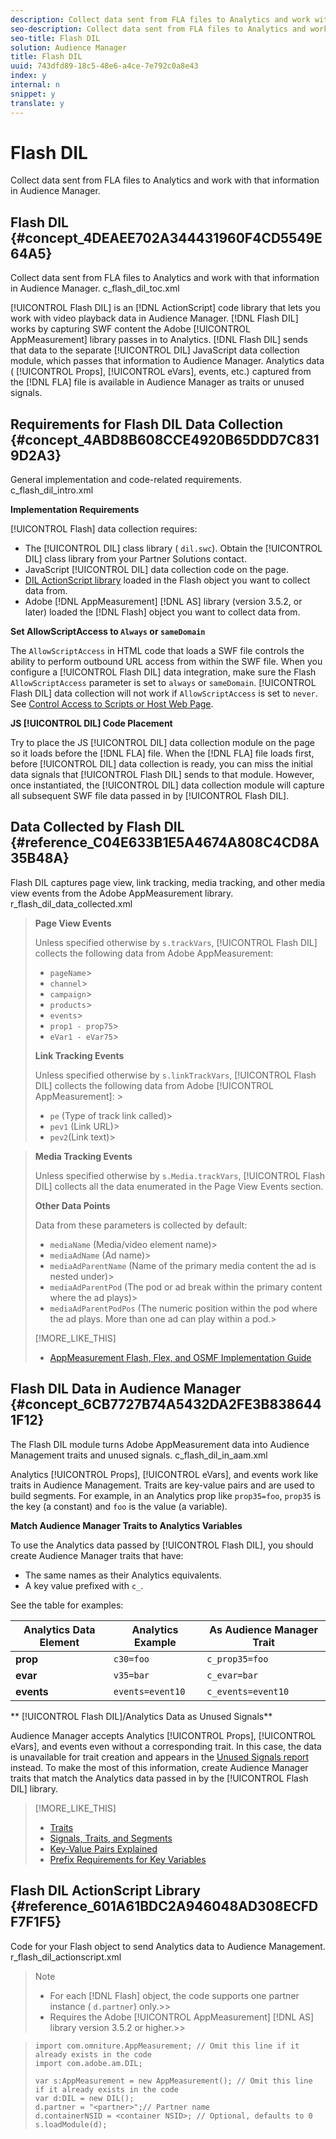 ```yaml
---
description: Collect data sent from FLA files to Analytics and work with that information in Audience Manager.
seo-description: Collect data sent from FLA files to Analytics and work with that information in Audience Manager.
seo-title: Flash DIL
solution: Audience Manager
title: Flash DIL
uuid: 743dfd89-18c5-48e6-a4ce-7e792c0a8e43
index: y
internal: n
snippet: y
translate: y
---
```


# Flash DIL

Collect data sent from FLA files to Analytics and work with that information in Audience Manager.

## <wintitle> Flash DIL </wintitle> {#concept_4DEAEE702A344431960F4CD5549E64A5}

Collect data sent from FLA files to Analytics and work with that information in Audience Manager. 
<draft-comment otherprops="merge">
  c_flash_dil_toc.xml 
</draft-comment>



[!UICONTROL Flash DIL] is an [!DNL ActionScript] code library that lets you work with video playback data in Audience Manager. [!DNL Flash DIL] works by capturing SWF content the Adobe [!UICONTROL AppMeasurement] library passes in to Analytics. [!DNL Flash DIL] sends that data to the separate [!UICONTROL DIL] JavaScript data collection module, which passes that information to Audience Manager. Analytics data ( [!UICONTROL Props], [!UICONTROL eVars], events, etc.) captured from the [!DNL FLA] file is available in Audience Manager as traits or unused signals. 

## Requirements for <wintitle> Flash DIL </wintitle> Data Collection {#concept_4ABD8B608CCE4920B65DDD7C8319D2A3}

General implementation and code-related requirements. 
<draft-comment otherprops="merge">
  c_flash_dil_intro.xml 
</draft-comment>



**Implementation Requirements** 


[!UICONTROL Flash] data collection requires: 
* The [!UICONTROL DIL] class library ( `dil.swc`). Obtain the [!UICONTROL DIL] class library from your Partner Solutions contact.
* JavaScript [!UICONTROL DIL] data collection code on the page.
* [DIL ActionScript library](../c_dil/dil-flash.md#reference_601A61BDC2A946048AD308ECFDF7F1F5) loaded in the Flash object you want to collect data from.
* Adobe [!DNL AppMeasurement] [!DNL AS] library (version 3.5.2, or later) loaded the [!DNL Flash] object you want to collect data from.





**Set AllowScriptAccess to `Always` or `sameDomain`** 


The `AllowScriptAccess` in HTML code that loads a SWF file controls the ability to perform outbound URL access from within the SWF file. When you configure a [!UICONTROL Flash DIL] data integration, make sure the Flash `AllowScriptAccess` parameter is set to `always` or `sameDomain`. [!UICONTROL Flash DIL] data collection will not work if `AllowScriptAccess` is set to `never`. See [Control Access to Scripts or Host Web Page](https://helpx.adobe.com/flash/kb/control-access-scripts-host-web.html). 


**JS [!UICONTROL DIL] Code Placement** 


Try to place the JS [!UICONTROL DIL] data collection module on the page so it loads before the [!DNL FLA] file. When the [!DNL FLA] file loads first, before [!UICONTROL DIL] data collection is ready, you can miss the initial data signals that [!UICONTROL Flash DIL] sends to that module. However, once instantiated, the [!UICONTROL DIL] data collection module will capture all subsequent SWF file data passed in by [!UICONTROL Flash DIL]. 

## Data Collected by <wintitle> Flash DIL </wintitle> {#reference_C04E633B1E5A4674A808C4CD8A35B48A}

<wintitle>
  Flash DIL 
</wintitle> captures page view, link tracking, media tracking, and other media view events from the Adobe 
<wintitle>
  AppMeasurement 
</wintitle> library. 
<draft-comment otherprops="merge">
  r_flash_dil_data_collected.xml 
</draft-comment>


>
>
>**Page View Events** 
>
>
>Unless specified otherwise by `s.trackVars`, [!UICONTROL Flash DIL] collects the following data from Adobe AppMeasurement: 
>
>* `pageName`>
>* `channel`>
>* `campaign`>
>* `products`>
>* `events`>
>* `prop1 - prop75`>
>* `eVar1 - eVar75`>
>
>
>
>
>**Link Tracking Events** 
>
>
>Unless specified otherwise by `s.linkTrackVars`, [!UICONTROL Flash DIL] collects the following data from Adobe [!UICONTROL AppMeasurement]: >
>* `pe` (Type of track link called)>
>* `pev1` (Link URL)>
>* `pev2`(Link text)>
>
>

>
>
>**Media Tracking Events** 
>
>
>Unless specified otherwise by `s.Media.trackVars`, [!UICONTROL Flash DIL] collects all the data enumerated in the Page View Events section. 
>
>
>**Other Data Points** 
>
>
>Data from these parameters is collected by default: 
>
>* `mediaName` (Media/video element name)>
>* `mediaAdName` (Ad name)>
>* `mediaAdParentName` (Name of the primary media content the ad is nested under)>
>* `mediaAdParentPod` (The pod or ad break within the primary content where the ad plays)>
>* `mediaAdParentPodPos` (The numeric position within the pod where the ad plays. More than one ad can play within a pod.>
>
>
>[!MORE_LIKE_THIS]
>
>* [AppMeasurement Flash, Flex, and OSMF Implementation Guide](https://marketing.adobe.com/resources/help/en_US/sc/appmeasurement/flash/)

## <wintitle> Flash DIL </wintitle> Data in Audience Manager {#concept_6CB7727B74A5432DA2FE3B8386441F12}

The 
<wintitle>
  Flash DIL 
</wintitle> module turns Adobe AppMeasurement data into Audience Management traits and unused signals. 
<draft-comment otherprops="merge">
  c_flash_dil_in_aam.xml 
</draft-comment>



Analytics [!UICONTROL Props], [!UICONTROL eVars], and events work like traits in Audience Management. Traits are key-value pairs and are used to build segments. For example, in an Analytics prop like `prop35=foo`, `prop35` is the key (a constant) and `foo` is the value (a variable). 


**Match Audience Manager Traits to Analytics Variables** 


To use the Analytics data passed by [!UICONTROL Flash DIL], you should create Audience Manager traits that have: 
* The same names as their Analytics equivalents.
* A key value prefixed with `c_`.





See the table for examples: 

|  Analytics Data Element  | Analytics Example  | As Audience Manager Trait  |
|---|---|---|
|  **prop** | `c30=foo`  | `c_prop35=foo`  |
|  **evar** | `v35=bar`  | `c_evar=bar`  |
|  **events** | `events=event10`  | `c_events=event10`  |



** [!UICONTROL Flash DIL]/Analytics Data as Unused Signals** 


Audience Manager accepts Analytics [!UICONTROL Props], [!UICONTROL eVars], and events even without a corresponding trait. In this case, the data is unavailable for trait creation and appears in the [Unused Signals report](../reporting/dynamic-reports/unused-signals.md#concept_D3A6A3AD84AE47589699A13A8F971BE0) instead. To make the most of this information, create Audience Manager traits that match the Analytics data passed in by the [!UICONTROL Flash DIL] library. 
>[!MORE_LIKE_THIS]
>
>* [Traits](traits.md#concept_422CE72B2125457B8C2954BF06102332)
>* [Signals, Traits, and Segments](signal-trait-segment.md#concept_7550A48FE3F1415FACF0E077CFAB155F)
>* [Key-Value Pairs Explained](key-value-pairs-explained.md#concept_E4236E003076483AA939791FE2492B49)
>* [Prefix Requirements for Key Variables](trait-variable-prefixes.md#reference_E6F1E4257F664FC2A797C406BF147ABC)

## <wintitle> Flash DIL </wintitle> <keyword> ActionScript </keyword> Library {#reference_601A61BDC2A946048AD308ECFDF7F1F5}

Code for your 
<keyword>
  Flash 
</keyword> object to send Analytics data to Audience Management. 
<draft-comment otherprops="merge">
  r_flash_dil_actionscript.xml 
</draft-comment>



>>[!NOTE]
>>
>>
>>* For each [!DNL Flash] object, the code supports one partner instance ( `d.partner`) only.>>
>>* Requires the Adobe [!UICONTROL AppMeasurement] [!DNL AS] library version 3.5.2 or higher.>>
>>
>>

>
>
>
>```js>
>import com.omniture.AppMeasurement; // Omit this line if it already exists in the code 
>import com.adobe.am.DIL; 
>  
>var s:AppMeasurement = new AppMeasurement(); // Omit this line if it already exists in the code 
>var d:DIL = new DIL(); 
>d.partner = "<partner>";// Partner name 
>d.containerNSID = <container NSID>; // Optional, defaults to 0 
>s.loadModule(d);
>```

